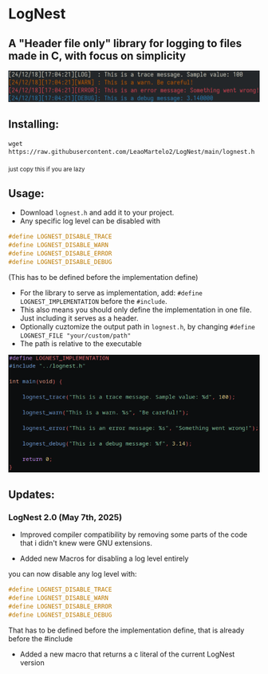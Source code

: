 # LogNest

## A "Header file only" library for logging to files made in C, with focus on simplicity

![image](images/example2.png)

## Installing:

```
wget https://raw.githubusercontent.com/LeaoMartelo2/LogNest/main/lognest.h
```
<sub>just copy this if you are lazy</sub>

## Usage:

- Download `lognest.h` and add it to your project.
- Any specific log level can be disabled with

```c
#define LOGNEST_DISABLE_TRACE
#define LOGNEST_DISABLE_WARN
#define LOGNEST_DISABLE_ERROR
#define LOGNEST_DISABLE_DEBUG
```

(This has to be defined before the implementation define)

- For the library to serve as implementation, add: `#define LOGNEST_IMPLEMENTATION` before the `#include`.
- This also means you should only define the implementation in one file. Just including it serves as a header.
- Optionally cuztomize the output path in `lognest.h`, by changing `#define LOGNEST_FILE "your/custom/path"`
- The path is relative to the executable

![image](images/usage2.png)

## Updates:

### LogNest 2.0 (May 7th, 2025)

- Improved compiler compatibility by removing some parts of the code that i didn't knew were GNU extensions.


- Added new Macros for disabling a log level entirely

you can now disable any log level with:

```c
#define LOGNEST_DISABLE_TRACE
#define LOGNEST_DISABLE_WARN
#define LOGNEST_DISABLE_ERROR
#define LOGNEST_DISABLE_DEBUG
```

That has to be defined before the implementation define, that is already before the #include

- Added a new macro that returns a c literal of the current LogNest version


